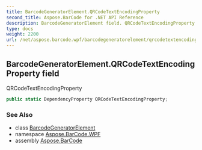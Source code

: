 ```yaml
---
title: BarcodeGeneratorElement.QRCodeTextEncodingProperty
second_title: Aspose.BarCode for .NET API Reference
description: BarcodeGeneratorElement field. QRCodeTextEncodingProperty
type: docs
weight: 2200
url: /net/aspose.barcode.wpf/barcodegeneratorelement/qrcodetextencodingproperty/
---
```

## BarcodeGeneratorElement.QRCodeTextEncodingProperty field

QRCodeTextEncodingProperty

```csharp
public static DependencyProperty QRCodeTextEncodingProperty;
```

### See Also

* class [BarcodeGeneratorElement](../)
* namespace [Aspose.BarCode.WPF](../../barcodegeneratorelement/)
* assembly [Aspose.BarCode](../../../)


